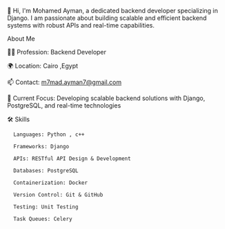 👋 Hi, I'm Mohamed Ayman, a dedicated backend developer specializing in Django. I am passionate about building scalable and efficient backend systems with robust APIs and real-time capabilities.

About Me

👨‍💻 Profession: Backend Developer

🌍 Location: Cairo ,Egypt

📫 Contact: m7mad.ayman7@gmail.com 

🔧 Current Focus: Developing scalable backend solutions with Django, PostgreSQL, and real-time technologies

🛠️ Skills

      Languages: Python , c++ 

      Frameworks: Django

      APIs: RESTful API Design & Development
      
      Databases: PostgreSQL
      
      Containerization: Docker
      
      Version Control: Git & GitHub
      
      Testing: Unit Testing
      
      Task Queues: Celery
